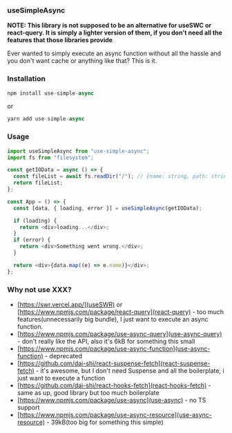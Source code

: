 ### useSimpleAsync

**NOTE: This library is not supposed to be an alternative for useSWC or react-query. It is simply a lighter version of them, if you don't need all the features that those libraries provide**

Ever wanted to simply execute an async function without all the hassle and you don't want cache or anything like that? This is it.

### Installation

```ts
npm install use-simple-async
```

or

```ts
yarn add use-simple-async
```

### Usage

```ts
import useSimpleAsync from "use-simple-async";
import fs from "filesystem";

const getIOData = async () => {
  const fileList = await fs.readDir("/"); // {name: string, path: string}
  return fileList;
};

const App = () => {
  const [data, { loading, error }] = useSimpleAsync(getIOData);

  if (loading) {
    return <div>loading...</div>;
  }
  if (error) {
    return <div>Something went wrong.</div>;
  }

  return <div>{data.map((e) => e.name)}</div>;
};
```

### Why not use XXX?

- [https://swr.vercel.app/](useSWR) or [https://www.npmjs.com/package/react-query](react-query) - too much features(unnecessarily big bundle), I just want to execute an async function.
- [https://www.npmjs.com/package/use-async-query](use-async-query) - don't really like the API, also it's 6kB for something this small
- [https://www.npmjs.com/package/use-async-function](use-async-function) - deprecated
- [https://github.com/dai-shi/react-suspense-fetch](react-suspense-fetch) - it's awesome, but I don't need Suspense and all the boilerplate, i just want to execute a function
- [https://github.com/dai-shi/react-hooks-fetch](react-hooks-fetch) - same as up, good library but too much boilerplate
- [https://www.npmjs.com/package/use-async](use-async) - no TS support
- [https://www.npmjs.com/package/use-async-resource](use-async-resource) - 39kB(too big for something this simple)